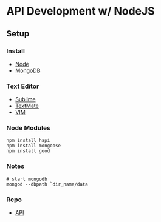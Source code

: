 # API Development w/ NodeJS

## Setup

### Install
- [Node](http://nodejs.org/)
- [MongoDB](http://mongodb.org)

### Text Editor
- [Sublime](http://www.sublimetext.com/)
- [TextMate](http://macromates.com/)
- [VIM](http://www.vim.org/download.php)

### Node Modules
	npm install hapi
	npm install mongoose
	npm install good

### Notes
	# start mongodb
	mongod --dbpath `dir_name/data


### Repo
- [API](https://github.com/dented/get-fit)